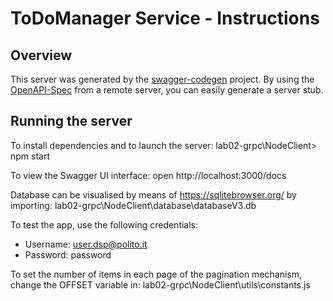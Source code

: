 # ToDoManager Service - Instructions

## Overview
This server was generated by the [swagger-codegen](https://github.com/swagger-api/swagger-codegen) project.  By using the [OpenAPI-Spec](https://github.com/OAI/OpenAPI-Specification) from a remote server, you can easily generate a server stub.

## Running the server

To install dependencies and to launch the server:
lab02-grpc\NodeClient> npm start

To view the Swagger UI interface:
open http://localhost:3000/docs

Database can be visualised by means of https://sqlitebrowser.org/ by importing:
lab02-grpc\NodeClient\database\databaseV3.db

To test the app, use the following credentials:
- Username: user.dsp@polito.it
- Password: password


To set the number of items in each page of the pagination mechanism, change the OFFSET variable in:
lab02-grpc\NodeClient\utils\constants.js
